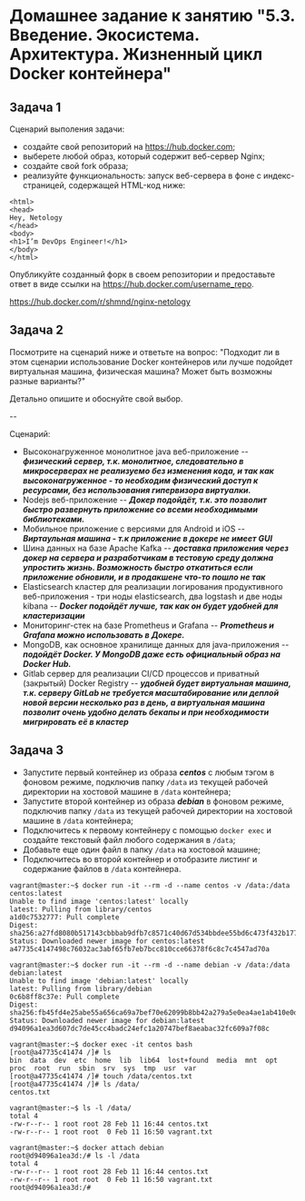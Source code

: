 
# Домашнее задание к занятию "5.3. Введение. Экосистема. Архитектура. Жизненный цикл Docker контейнера"


## Задача 1

Сценарий выполения задачи:

- создайте свой репозиторий на https://hub.docker.com;
- выберете любой образ, который содержит веб-сервер Nginx;
- создайте свой fork образа;
- реализуйте функциональность:
запуск веб-сервера в фоне с индекс-страницей, содержащей HTML-код ниже:
```
<html>
<head>
Hey, Netology
</head>
<body>
<h1>I’m DevOps Engineer!</h1>
</body>
</html>
```
Опубликуйте созданный форк в своем репозитории и предоставьте ответ в виде ссылки на https://hub.docker.com/username_repo.


https://hub.docker.com/r/shmnd/nginx-netology

## Задача 2

Посмотрите на сценарий ниже и ответьте на вопрос:
"Подходит ли в этом сценарии использование Docker контейнеров или лучше подойдет виртуальная машина, физическая машина? Может быть возможны разные варианты?"

Детально опишите и обоснуйте свой выбор.

--

Сценарий:

- Высоконагруженное монолитное java веб-приложение --
_**физический сервер, т.к. монолитное, следовательно в микросерверах не реализуемо без изменения кода, и так как высоконагруженное -  то необходим физический доступ к ресурсами, без использования гипервизора виртуалки.**_
- Nodejs веб-приложение -- _**Докер подойдёт, т.к. это позволит быстро развернуть приложение со всеми необходимыми библиотеками.**_
- Мобильное приложение c версиями для Android и iOS -- _**Виртаульная машина -  т.к приложение в докере не имеет GUI**_ 
- Шина данных на базе Apache Kafka -- _**доставка приложения через докер на сервера и разработчикам в тестовую среду должна упростить жизнь. Возможность быстро откатиться если приложение обновили, и в продакшене что-то пошло не так**_
- Elasticsearch кластер для реализации логирования продуктивного веб-приложения - три ноды elasticsearch, два logstash и две ноды kibana -- _**Docker подойдёт лучше, так как он будет удобней для кластеризации**_
- Мониторинг-стек на базе Prometheus и Grafana -- _**Prometheus и Grafana можно использовать в Докере.**_
- MongoDB, как основное хранилище данных для java-приложения -- _**подойдёт Docker. У MongoDB даже есть официальный образ на Docker Hub.**_
- Gitlab сервер для реализации CI/CD процессов и приватный (закрытый) Docker Registry -- _**удобней будет виртуальная машина, т.к. серверу GitLab не требуется масштабирование или деплой новой версии несколько раз в день, а виртуальная машина позволит очень удобно делать бекапы и при необходимости мигрировать её в кластер**_


## Задача 3

- Запустите первый контейнер из образа ***centos*** c любым тэгом в фоновом режиме, подключив папку ```/data``` из текущей рабочей директории на хостовой машине в ```/data``` контейнера;
- Запустите второй контейнер из образа ***debian*** в фоновом режиме, подключив папку ```/data``` из текущей рабочей директории на хостовой машине в ```/data``` контейнера;
- Подключитесь к первому контейнеру с помощью ```docker exec``` и создайте текстовый файл любого содержания в ```/data```;
- Добавьте еще один файл в папку ```/data``` на хостовой машине;
- Подключитесь во второй контейнер и отобразите листинг и содержание файлов в ```/data``` контейнера.

```shell
vagrant@master:~$ docker run -it --rm -d --name centos -v /data:/data centos:latest
Unable to find image 'centos:latest' locally
latest: Pulling from library/centos
a1d0c7532777: Pull complete
Digest: sha256:a27fd8080b517143cbbbab9dfb7c8571c40d67d534bbdee55bd6c473f432b177
Status: Downloaded newer image for centos:latest
a47735c4147498c76032ac3abf65fb7eb7bcc810cce66378f6c8c7c4547ad70a
```

```shell
vagrant@master:~$ docker run -it --rm -d --name debian -v /data:/data debian:latest
Unable to find image 'debian:latest' locally
latest: Pulling from library/debian
0c6b8ff8c37e: Pull complete
Digest: sha256:fb45fd4e25abe55a656ca69a7bef70e62099b8bb42a279a5e0ea4ae1ab410e0d
Status: Downloaded newer image for debian:latest
d94096a1ea3d607dc7de45cc4badc24efc1a20747bef8aeabac32fc609a7f08c
```
```shell
vagrant@master:~$ docker exec -it centos bash
[root@a47735c41474 /]# ls
bin  data  dev	etc  home  lib	lib64  lost+found  media  mnt  opt  proc  root	run  sbin  srv	sys  tmp  usr  var
[root@a47735c41474 /]# touch /data/centos.txt
[root@a47735c41474 /]# ls /data/
centos.txt
```
```shell
vagrant@master:~$ ls -l /data/
total 4
-rw-r--r-- 1 root root 28 Feb 11 16:44 centos.txt
-rw-r--r-- 1 root root  0 Feb 11 16:50 vagrant.txt
```

```shell
vagrant@master:~$ docker attach debian
root@d94096a1ea3d:/# ls -l /data
total 4
-rw-r--r-- 1 root root 28 Feb 11 16:44 centos.txt
-rw-r--r-- 1 root root  0 Feb 11 16:50 vagrant.txt
root@d94096a1ea3d:/#
```